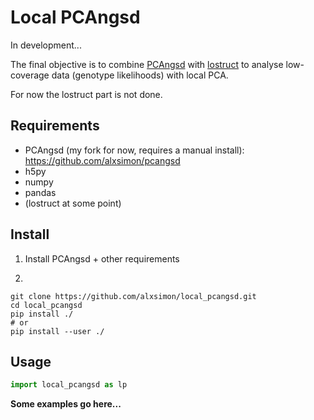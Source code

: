 # Local PCAngsd

In development...

The final objective is to combine [PCAngsd](https://github.com/Rosemeis/pcangsd) with [lostruct](https://github.com/jguhlin/lostruct-py)
to analyse low-coverage data (genotype likelihoods) with local PCA.

For now the lostruct part is not done.

## Requirements

- PCAngsd (my fork for now, requires a manual install): https://github.com/alxsimon/pcangsd
- h5py
- numpy
- pandas
- (lostruct at some point)

## Install

1) Install PCAngsd + other requirements

2)
```
git clone https://github.com/alxsimon/local_pcangsd.git
cd local_pcangsd
pip install ./
# or
pip install --user ./
```

## Usage

```python
import local_pcangsd as lp
```

**Some examples go here...**
